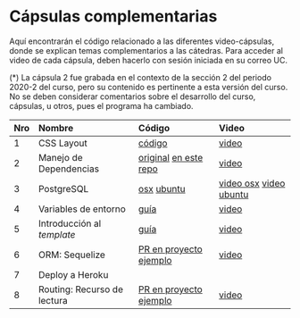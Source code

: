 # Cápsulas complementarias

Aquí encontrarán el código relacionado a las diferentes video-cápsulas, donde se explican temas complementarios a las cátedras. Para acceder al video de cada cápsula, deben hacerlo con sesión iniciada en su correo UC.

(*) La cápsula 2 fue grabada en el contexto de la sección 2 del periodo 2020-2 del curso, pero su contenido es pertinente a esta versión del curso. No se deben considerar comentarios sobre el desarrollo del curso, cápsulas, u otros, pues el programa ha cambiado.


| Nro  | Nombre                 | Código                        | Video                                         |
| :--- | :--------------------- | :---------------------------- | :-------------------------------------------- |
| 1    | CSS Layout             | [código](01-css-layout)       | [video](https://drive.google.com/file/d/1plZp3jonHUz1AvvkyA9TRKinDeKMm-zS/view?usp=sharing) |
| 2    | Manejo de Dependencias | [original](https://github.com/PUCIIC2513/2020-2/tree/edf043e593eab1469d7aef1ed3c7d515dfa353d5/Material/carrito) [en este repo](02-dependency-management) | [video](https://drive.google.com/file/d/1TWEB6RFTREVpwCyIimO4GOupobndRr-B/view?usp=sharing) |
| 3    | PostgreSQL             | [osx](03-postgresql/osx) [ubuntu](03-postgresql/ubuntu)| [video osx](https://drive.google.com/file/d/1UPyqIrCnCTU_5FubZ-xf-z3AgzYa27nN/view?usp=sharing) [video ubuntu](https://drive.google.com/file/d/1eJWm50bVQo_zTRr-3S4tPMxe2h3JFCfN/view?usp=sharing) |
| 4    | Variables de entorno   | [guía](04-env-variables)| [video](https://drive.google.com/file/d/1bhGGE95oK_4GLz_hBxGi7aCZ-X60fARF/view?usp=sharing) |
| 5    | Introducción al _template_ | [guía](05-course-template)| [video](https://drive.google.com/file/d/16Rt7R6lu46X86LPf6do-v6bjHbP9KhAL/view?usp=sharing) |
| 6    | ORM: Sequelize | [PR en proyecto ejemplo](https://github.com/IIC2513-2021-1/GudReads/pull/1)| [video](https://drive.google.com/file/d/1EhNQ4CnP3j2dn1x5yyrrjN5XhejDba3i/view?usp=sharing) |
| 7    | Deploy a Heroku | |  |
| 8    | Routing: Recurso de lectura | [PR en proyecto ejemplo](https://github.com/IIC2513-2021-1/GudReads/pull/2)| [video](https://drive.google.com/file/d/1IEbGFepbOLrrBLOX_fzAIEZnyWm74RM4/view?usp=sharing) |
